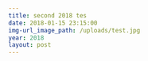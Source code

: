 ```yaml
---
title: second 2018 tes
date: 2018-01-15 23:15:00
img-url_image_path: /uploads/test.jpg
year: 2018
layout: post
---
```


